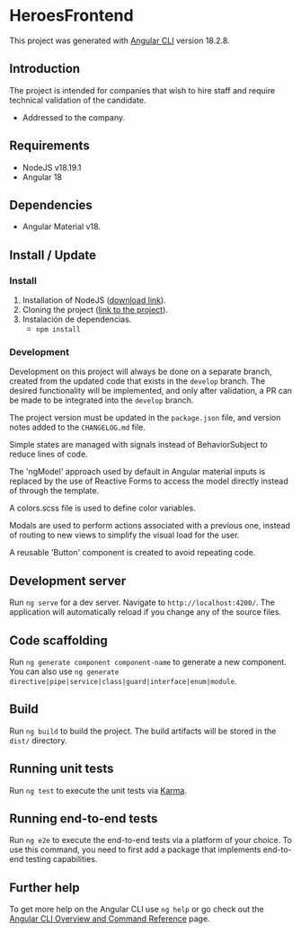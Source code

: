 # HeroesFrontend

This project was generated with [Angular CLI](https://github.com/angular/angular-cli) version 18.2.8.

## Introduction

The project is intended for companies that wish to hire staff and require technical validation of the candidate.

- Addressed to the company.

## Requirements

- NodeJS v18.19.1
- Angular 18

## Dependencies

- Angular Material v18.

## Install / Update

### Install

1. Installation of NodeJS ([download link](https://nodejs.org/es)).
2. Cloning the project ([link to the project](https://github.com/tomasbalducchidev/heroes-frontend)).
3. Instalación de dependencias.
   - `npm install`

### Development

Development on this project will always be done on a separate branch, created from the updated code that exists in the `develop` branch. The desired functionality will be implemented, and only after validation, a PR can be made to be integrated into the `develop` branch.

The project version must be updated in the `package.json` file, and version notes added to the `CHANGELOG.md` file.

Simple states are managed with signals instead of BehaviorSubject to reduce lines of code.

The 'ngModel' approach used by default in Angular material inputs is replaced by the use of Reactive Forms to access the model directly instead of through the template.

A colors.scss file is used to define color variables.

Modals are used to perform actions associated with a previous one, instead of routing to new views to simplify the visual load for the user.

A reusable 'Button' component is created to avoid repeating code.

## Development server

Run `ng serve` for a dev server. Navigate to `http://localhost:4200/`. The application will automatically reload if you change any of the source files.

## Code scaffolding

Run `ng generate component component-name` to generate a new component. You can also use `ng generate directive|pipe|service|class|guard|interface|enum|module`.

## Build

Run `ng build` to build the project. The build artifacts will be stored in the `dist/` directory.

## Running unit tests

Run `ng test` to execute the unit tests via [Karma](https://karma-runner.github.io).

## Running end-to-end tests

Run `ng e2e` to execute the end-to-end tests via a platform of your choice. To use this command, you need to first add a package that implements end-to-end testing capabilities.

## Further help

To get more help on the Angular CLI use `ng help` or go check out the [Angular CLI Overview and Command Reference](https://angular.dev/tools/cli) page.
